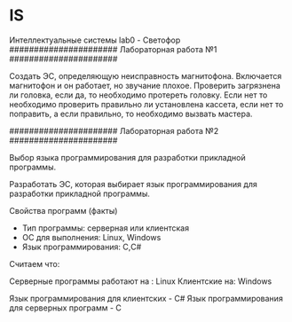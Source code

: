 # IS
Интеллектуальные системы
lab0 - Светофор
######################
Лабораторная работа №1
######################

Создать ЭС, определяющую неисправность магнитофона.
Включается магнитофон и он работает, но звучание 
плохое. Проверить загрязнена ли головка, если да,
то необходимо протереть головку. Если нет то необходимо 
проверить правильно ли установлена кассета, если нет то
поправить, а если правильно, то необходимо вызвать мастера.

######################
Лабораторная работа №2
######################
 
Выбор языка программирования для разработки прикладной программы.

Разработать ЭС, которая выбирает язык программирования для разработки 
прикладной программы.

 Свойства программ (факты)

- Тип программы: серверная или клиентская
- ОС для выполнения: Linux, Windows
- Язык программирования: C,С#

Считаем что:

Серверные программы работают на : Linux
Клиентские на: Windows

Язык программирования для клиентских - С#
Язык программирования для серверных программ - С

